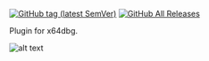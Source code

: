 [![GitHub tag (latest SemVer)](https://img.shields.io/github/tag/horsicq/pex64dbg.svg)](https://github.com/horsicq/pex64dbg/releases)
[![GitHub All Releases](https://img.shields.io/github/downloads/horsicq/pex64dbg/total.svg)](https://github.com/horsicq/pex64dbg/releases)

Plugin for x64dbg.

![alt text](https://github.com/horsicq/pex64dbg/blob/master/screenshot.jpg "Screenshot")